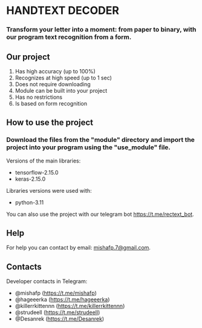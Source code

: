 # HANDTEXT DECODER

### Transform your letter into a moment: from paper to binary, with our program text recognition from a form.

## Our project

1. Has high accuracy (up to 100%)
2. Recognizes at high speed (up to 1 sec)
3. Does not require downloading
4. Module can be built into your project
5. Has no restrictions 
6. Is based on form recognition

## How to use the project

### Download the files from the "module" directory and import the project into your program using the "use_module" file.

Versions of the main libraries:
* tensorflow-2.15.0
* keras-2.15.0

Libraries versions were used with:
* python-3.11

You can also use the project with our telegram bot https://t.me/rectext_bot.

## Help

For help you can contact by email: mishafp.7@gmail.com.

## Contacts
Developer contacts in Telegram:
* @mishafp (https://t.me/mishafp)
* @hageeerka (https://t.me/hageeerka)
* @killerrkittennn (https://t.me/killerrkittennn)
* @strudeell (https://t.me/strudeell)
* @Desanrek (https://t.me/Desanrek)

